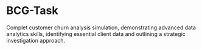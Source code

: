 # BCG-Task
Complet customer churn analysis simulation, demonstrating advanced data analytics skills, identifying essential client data and outlining a strategic investigation approach.
